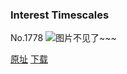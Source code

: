 ### Interest Timescales
No.1778
![图片不见了~~~](https://imgs.xkcd.com/comics/interest_timescales.png)

[原址](https://xkcd.com//1778) [下载](https://imgs.xkcd.com/comics/interest_timescales.png)

